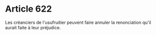 # Article 622

Les créanciers de l'usufruitier peuvent faire annuler la renonciation qu'il aurait faite à leur préjudice.

